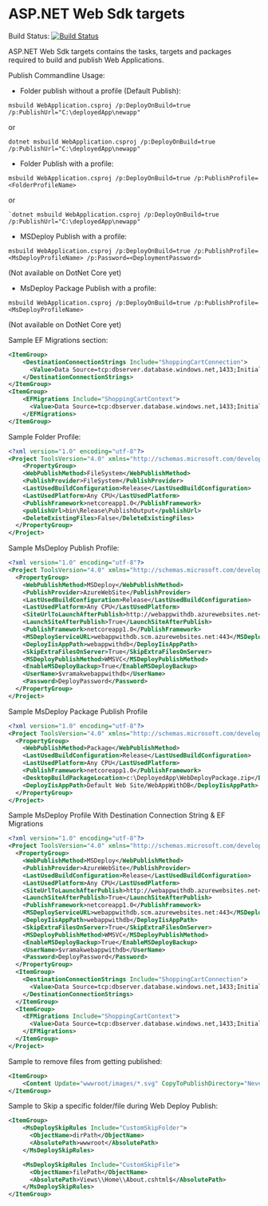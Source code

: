ASP.NET Web Sdk targets
======================
Build Status: [![Build Status](http://aspnetci/app/rest/builds/buildType:(id:Lite_WebSdk)/statusIcon)](http://aspnetci/viewType.html?buildTypeId=Lite_WebSdk&guest=1)

ASP.NET Web Sdk targets contains the tasks, targets and packages required to build and publish Web Applications.

Publish Commandline Usage:

- Folder publish without a profile (Default Publish):

```
msbuild WebApplication.csproj /p:DeployOnBuild=true /p:PublishUrl="C:\deployedApp\newapp"
```
or
```
dotnet msbuild WebApplication.csproj /p:DeployOnBuild=true /p:PublishUrl="C:\deployedApp\newapp"
```

- Folder Publish with a profile:
```
msbuild WebApplication.csproj /p:DeployOnBuild=true /p:PublishProfile=<FolderProfileName>
````
or
```
`dotnet msbuild WebApplication.csproj /p:DeployOnBuild=true /p:PublishUrl="C:\deployedApp\newapp"
```

 - MSDeploy Publish with a profile:
```
msbuild WebApplication.csproj /p:DeployOnBuild=true /p:PublishProfile=<MsDeployProfileName> /p:Password=<DeploymentPassword>
```
(Not available on DotNet Core yet)

 - MsDeploy Package Publish with a profile:
```
msbuild WebApplication.csproj /p:DeployOnBuild=true /p:PublishProfile=<MsDeployProfileName>
```
(Not available on DotNet Core yet)

Sample EF Migrations section:
```xml
<ItemGroup>
    <DestinationConnectionStrings Include="ShoppingCartConnection">
      <Value>Data Source=tcp:dbserver.database.windows.net,1433;Initial Catalog=shoppingcartdbdb_db;User Id=appUser@dbserver;Password=password</Value>
    </DestinationConnectionStrings>
</ItemGroup>
<ItemGroup>
    <EFMigrations Include="ShoppingCartContext">
      <Value>Data Source=tcp:dbserver.database.windows.net,1433;Initial Catalog=shoppingcartdbdb_db;User Id=efMigrationUser@dbserver;Password=password</Value>
    </EFMigrations>
</ItemGroup>
```
 
Sample Folder Profile:
```xml
<?xml version="1.0" encoding="utf-8"?>
<Project ToolsVersion="4.0" xmlns="http://schemas.microsoft.com/developer/msbuild/2003">
    <PropertyGroup>
    <WebPublishMethod>FileSystem</WebPublishMethod>
    <PublishProvider>FileSystem</PublishProvider>
    <LastUsedBuildConfiguration>Release</LastUsedBuildConfiguration>
    <LastUsedPlatform>Any CPU</LastUsedPlatform>
    <PublishFramework>netcoreapp1.0</PublishFramework>
    <publishUrl>bin\Release\PublishOutput</publishUrl>
    <DeleteExistingFiles>False</DeleteExistingFiles>
  </PropertyGroup>  
</Project>
```

Sample MsDeploy Publish Profile:
```xml
<?xml version="1.0" encoding="utf-8"?>
<Project ToolsVersion="4.0" xmlns="http://schemas.microsoft.com/developer/msbuild/2003">
  <PropertyGroup>
    <WebPublishMethod>MSDeploy</WebPublishMethod>
    <PublishProvider>AzureWebSite</PublishProvider>
    <LastUsedBuildConfiguration>Release</LastUsedBuildConfiguration>
    <LastUsedPlatform>Any CPU</LastUsedPlatform>
    <SiteUrlToLaunchAfterPublish>http://webappwithdb.azurewebsites.net</SiteUrlToLaunchAfterPublish>
    <LaunchSiteAfterPublish>True</LaunchSiteAfterPublish>
    <PublishFramework>netcoreapp1.0</PublishFramework>
    <MSDeployServiceURL>webappwithdb.scm.azurewebsites.net:443</MSDeployServiceURL>
    <DeployIisAppPath>webappwithdb</DeployIisAppPath>
    <SkipExtraFilesOnServer>True</SkipExtraFilesOnServer>
    <MSDeployPublishMethod>WMSVC</MSDeployPublishMethod>
    <EnableMSDeployBackup>True</EnableMSDeployBackup>
    <UserName>$vramakwebappwithdb</UserName>
	<Password>DeployPassword</Password>
  </PropertyGroup>
</Project>
```
Sample MsDeploy Package Publish Profile
```xml
<?xml version="1.0" encoding="utf-8"?>
<Project ToolsVersion="4.0" xmlns="http://schemas.microsoft.com/developer/msbuild/2003">
  <PropertyGroup>
    <WebPublishMethod>Package</WebPublishMethod>
    <LastUsedBuildConfiguration>Release</LastUsedBuildConfiguration>
    <LastUsedPlatform>Any CPU</LastUsedPlatform>
    <PublishFramework>netcoreapp1.0</PublishFramework>
    <DesktopBuildPackageLocation>c:\DeployedApp\WebDeployPackage.zip</DesktopBuildPackageLocation>
    <DeployIisAppPath>Default Web Site/WebAppWithDB</DeployIisAppPath>
  </PropertyGroup>
</Project>
```

Sample MsDeploy Profile With Destination Connection String & EF Migrations
```xml
<?xml version="1.0" encoding="utf-8"?>
<Project ToolsVersion="4.0" xmlns="http://schemas.microsoft.com/developer/msbuild/2003">
  <PropertyGroup>
    <WebPublishMethod>MSDeploy</WebPublishMethod>
    <PublishProvider>AzureWebSite</PublishProvider>
    <LastUsedBuildConfiguration>Release</LastUsedBuildConfiguration>
    <LastUsedPlatform>Any CPU</LastUsedPlatform>
    <SiteUrlToLaunchAfterPublish>http://webappwithdb.azurewebsites.net</SiteUrlToLaunchAfterPublish>
    <LaunchSiteAfterPublish>True</LaunchSiteAfterPublish>
    <PublishFramework>netcoreapp1.0</PublishFramework>
    <MSDeployServiceURL>webappwithdb.scm.azurewebsites.net:443</MSDeployServiceURL>
    <DeployIisAppPath>webappwithdb</DeployIisAppPath>
    <SkipExtraFilesOnServer>True</SkipExtraFilesOnServer>
    <MSDeployPublishMethod>WMSVC</MSDeployPublishMethod>
    <EnableMSDeployBackup>True</EnableMSDeployBackup>
    <UserName>$vramakwebappwithdb</UserName>
	<Password>DeployPassword</Password>
  </PropertyGroup>
  <ItemGroup>
    <DestinationConnectionStrings Include="ShoppingCartConnection">
      <Value>Data Source=tcp:dbserver.database.windows.net,1433;Initial Catalog=shoppingcartdbdb_db;User Id=appUser@dbserver;Password=password</Value>
    </DestinationConnectionStrings>
  </ItemGroup>
  <ItemGroup>
    <EFMigrations Include="ShoppingCartContext">
      <Value>Data Source=tcp:dbserver.database.windows.net,1433;Initial Catalog=shoppingcartdbdb_db;User Id=efMigrationUser@dbserver;Password=password</Value>
    </EFMigrations>
  </ItemGroup>
</Project>
```

Sample to remove files from getting published:

```xml
<ItemGroup>
    <Content Update="wwwroot/images/*.svg" CopyToPublishDirectory="Never" />
</ItemGroup>
```

Sample to Skip a specific folder/file during Web Deploy Publish:

```xml
<ItemGroup>
    <MsDeploySkipRules Include="CustomSkipFolder">
      <ObjectName>dirPath</ObjectName>
      <AbsolutePath>wwwroot</AbsolutePath>
	</MsDeploySkipRules>

	<MsDeploySkipRules Include="CustomSkipFile">
      <ObjectName>filePath</ObjectName>
      <AbsolutePath>Views\\Home\\About.cshtml$</AbsolutePath>
	</MsDeploySkipRules>
</ItemGroup>
```

